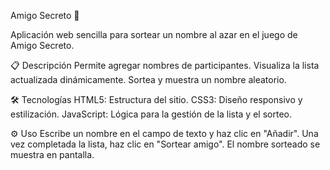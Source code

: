 Amigo Secreto 🎉

Aplicación web sencilla para sortear un nombre al azar en el juego de Amigo Secreto.

📋 Descripción
Permite agregar nombres de participantes.
Visualiza la lista actualizada dinámicamente.
Sortea y muestra un nombre aleatorio.

🛠️ Tecnologías
HTML5: Estructura del sitio.
CSS3: Diseño responsivo y estilización.
JavaScript: Lógica para la gestión de la lista y el sorteo.

⚙️ Uso
Escribe un nombre en el campo de texto y haz clic en "Añadir".
Una vez completada la lista, haz clic en "Sortear amigo".
El nombre sorteado se muestra en pantalla.
